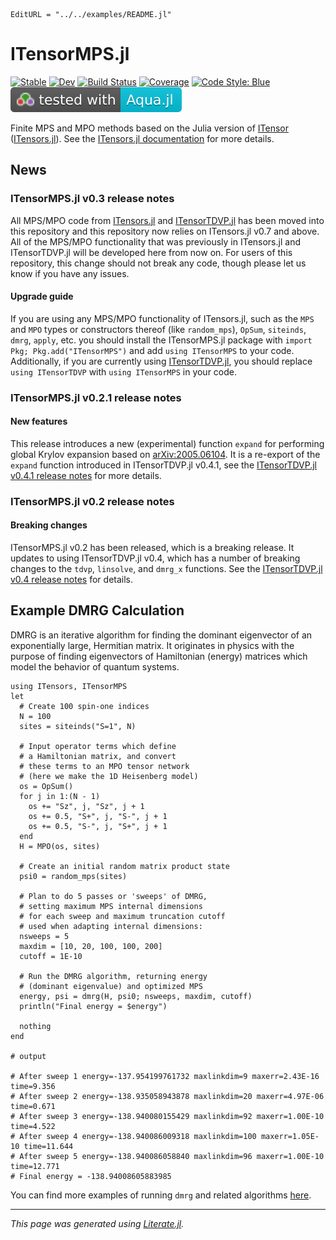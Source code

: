 ```@meta
EditURL = "../../examples/README.jl"
```

# ITensorMPS.jl

[![Stable](https://img.shields.io/badge/docs-stable-blue.svg)](https://ITensor.github.io/ITensorMPS.jl/stable/)
[![Dev](https://img.shields.io/badge/docs-dev-blue.svg)](https://ITensor.github.io/ITensorMPS.jl/dev/)
[![Build Status](https://github.com/ITensor/ITensorMPS.jl/actions/workflows/Tests.yml/badge.svg?branch=main)](https://github.com/ITensor/ITensorMPS.jl/actions/workflows/Tests.yml?query=branch%3Amain)
[![Coverage](https://codecov.io/gh/ITensor/ITensorMPS.jl/branch/main/graph/badge.svg)](https://codecov.io/gh/ITensor/ITensorMPS.jl)
[![Code Style: Blue](https://img.shields.io/badge/code%20style-blue-4495d1.svg)](https://github.com/invenia/BlueStyle)
[![Aqua](https://raw.githubusercontent.com/JuliaTesting/Aqua.jl/master/badge.svg)](https://github.com/JuliaTesting/Aqua.jl)

Finite MPS and MPO methods based on the Julia version of [ITensor](https://www.itensor.org) ([ITensors.jl](https://github.com/ITensor/ITensors.jl)). See the [ITensors.jl documentation](https://itensor.github.io/ITensors.jl/dev/) for more details.

## News

### ITensorMPS.jl v0.3 release notes

All MPS/MPO code from [ITensors.jl](https://github.com/ITensor/ITensors.jl) and [ITensorTDVP.jl](https://github.com/ITensor/ITensorTDVP.jl) has been moved into this repository and this repository now relies on ITensors.jl v0.7 and above. All of the MPS/MPO functionality that was previously in ITensors.jl and ITensorTDVP.jl will be developed here from now on. For users of this repository, this change should not break any code, though please let us know if you have any issues.

#### Upgrade guide

If you are using any MPS/MPO functionality of ITensors.jl, such as the `MPS` and `MPO` types or constructors thereof (like `random_mps`), `OpSum`, `siteinds`, `dmrg`, `apply`, etc. you should install the ITensorMPS.jl package with `import Pkg; Pkg.add("ITensorMPS")` and add `using ITensorMPS` to your code. Additionally, if you are currently using [ITensorTDVP.jl](https://github.com/ITensor/ITensorTDVP.jl), you should replace `using ITensorTDVP` with `using ITensorMPS` in your code.

### ITensorMPS.jl v0.2.1 release notes

#### New features

This release introduces a new (experimental) function `expand` for performing global Krylov expansion based on [arXiv:2005.06104](https://arxiv.org/abs/2005.06104). It is a re-export of the `expand` function introduced in ITensorTDVP.jl v0.4.1, see the [ITensorTDVP.jl v0.4.1 release notes](https://github.com/ITensor/ITensorTDVP.jl/tree/main?tab=readme-ov-file#itensortdvpjl-v041-release-notes) for more details.

### ITensorMPS.jl v0.2 release notes

#### Breaking changes

ITensorMPS.jl v0.2 has been released, which is a breaking release. It updates to using ITensorTDVP.jl v0.4, which has a number of breaking changes to the `tdvp`, `linsolve`, and `dmrg_x` functions. See the [ITensorTDVP.jl v0.4 release notes](https://github.com/ITensor/ITensorTDVP.jl/blob/main/README.md#itensortdvpjl-v04-release-notes) for details.

## Example DMRG Calculation

DMRG is an iterative algorithm for finding the dominant
eigenvector of an exponentially large, Hermitian matrix.
It originates in physics with the purpose of finding
eigenvectors of Hamiltonian (energy) matrices which model
the behavior of quantum systems.

````@example index
using ITensors, ITensorMPS
let
  # Create 100 spin-one indices
  N = 100
  sites = siteinds("S=1", N)

  # Input operator terms which define
  # a Hamiltonian matrix, and convert
  # these terms to an MPO tensor network
  # (here we make the 1D Heisenberg model)
  os = OpSum()
  for j in 1:(N - 1)
    os += "Sz", j, "Sz", j + 1
    os += 0.5, "S+", j, "S-", j + 1
    os += 0.5, "S-", j, "S+", j + 1
  end
  H = MPO(os, sites)

  # Create an initial random matrix product state
  psi0 = random_mps(sites)

  # Plan to do 5 passes or 'sweeps' of DMRG,
  # setting maximum MPS internal dimensions
  # for each sweep and maximum truncation cutoff
  # used when adapting internal dimensions:
  nsweeps = 5
  maxdim = [10, 20, 100, 100, 200]
  cutoff = 1E-10

  # Run the DMRG algorithm, returning energy
  # (dominant eigenvalue) and optimized MPS
  energy, psi = dmrg(H, psi0; nsweeps, maxdim, cutoff)
  println("Final energy = $energy")

  nothing
end

# output

# After sweep 1 energy=-137.954199761732 maxlinkdim=9 maxerr=2.43E-16 time=9.356
# After sweep 2 energy=-138.935058943878 maxlinkdim=20 maxerr=4.97E-06 time=0.671
# After sweep 3 energy=-138.940080155429 maxlinkdim=92 maxerr=1.00E-10 time=4.522
# After sweep 4 energy=-138.940086009318 maxlinkdim=100 maxerr=1.05E-10 time=11.644
# After sweep 5 energy=-138.940086058840 maxlinkdim=96 maxerr=1.00E-10 time=12.771
# Final energy = -138.94008605883985
````

You can find more examples of running `dmrg` and related algorithms [here](https://github.com/ITensor/ITensorMPS.jl/tree/main/examples).

---

*This page was generated using [Literate.jl](https://github.com/fredrikekre/Literate.jl).*

